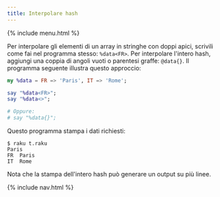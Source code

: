 ```yaml
---
title: Interpolare hash
---
```


{% include menu.html %}

Per interpolare gli elementi di un array in stringhe con doppi apici, scrivili come fai nel programma stesso: `%data<FR>`. Per interpolare l'intero hash, aggiungi una coppia di angoli vuoti o parentesi graffe: `@data{}`. Il programma seguente illustra questo approccio:

```raku
my %data = FR => 'Paris', IT => 'Rome';

say "%data<FR>";
say "%data<>";

# Oppure:
# say "%data{}";
```

Questo programma stampa i dati richiesti:

```console
$ raku t.raku
Paris
FR	Paris
IT	Rome
```

Nota che la stampa dell'intero hash può generare un output su più linee.

{% include nav.html %}
